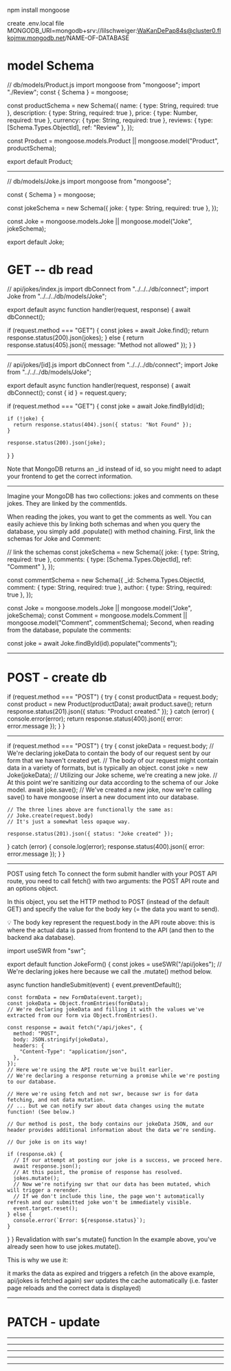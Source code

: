 npm install mongoose

create .env.local file
MONGODB_URI=mongodb+srv://lilschweiger:WaKanDePap84s@cluster0.flkojmw.mongodb.net/NAME-OF-DATABASE



# model Schema

// db/models/Product.js
import mongoose from "mongoose";
import "./Review";
const { Schema } = mongoose;

const productSchema = new Schema({
  name: { type: String, required: true },
  description: { type: String, required: true },
  price: { type: Number, required: true },
  currency: { type: String, required: true },
  reviews: { type: [Schema.Types.ObjectId], ref: "Review" },
});

const Product =
  mongoose.models.Product || mongoose.model("Product", productSchema);

export default Product;

--------------------------------------------------------------------

// db/models/Joke.js
import mongoose from "mongoose";

const { Schema } = mongoose;

const jokeSchema = new Schema({
  joke: { type: String, required: true },
});

const Joke = mongoose.models.Joke || mongoose.model("Joke", jokeSchema);

export default Joke;

# GET -- db read

// api/jokes/index.js
import dbConnect from "../../../db/connect";
import Joke from "../../../db/models/Joke";

export default async function handler(request, response) {
  await dbConnect();

  if (request.method === "GET") {
    const jokes = await Joke.find();
    return response.status(200).json(jokes);
  } else {
    return response.status(405).json({ message: "Method not allowed" });
  }
}

--------------------------------------------------------------------

// api/jokes/[id].js
import dbConnect from "../../../db/connect";
import Joke from "../../../db/models/Joke";

export default async function handler(request, response) {
  await dbConnect();
  const { id } = request.query;

  if (request.method === "GET") {
    const joke = await Joke.findById(id);

    if (!joke) {
      return response.status(404).json({ status: "Not Found" });
    }

    response.status(200).json(joke);
  }
}


Note that MongoDB returns an _id instead of id, so you might need to adapt your frontend to get the correct information.

--------------------------------------------------------------------
Imagine your MongoDB has two collections: jokes and comments on these jokes. They are linked by the commentIds.

When reading the jokes, you want to get the comments as well. You can easily achieve this by linking both schemas and when you query the database, you simply add .populate() with method chaining. First, link the schemas for Joke and Comment:

// link the schemas
const jokeSchema = new Schema({
  joke: { type: String, required: true },
  comments: { type: [Schema.Types.ObjectId], ref: "Comment" },
});

const commentSchema = new Schema({
  _id: Schema.Types.ObjectId,
  comment: { type: String, required: true },
  author: { type: String, required: true },
});

const Joke = mongoose.models.Joke || mongoose.model("Joke", jokeSchema);
const Comment =
  mongoose.models.Comment || mongoose.model("Comment", commentSchema);
Second, when reading from the database, populate the comments:

const joke = await Joke.findById(id).populate("comments");

--------------------------------------------------------------------
# POST - create db

  if (request.method === "POST") {
    try {
      const productData = request.body;
      const product = new Product(productData);
      await product.save();
      return response.status(201).json({ status: "Product created." });
    } catch (error) {
      console.error(error);
      return response.status(400).json({ error: error.message });
    }
  }

--------------------------------------------------------------------

if (request.method === "POST") {
  try {
    const jokeData = request.body;
    // We're declaring jokeData to contain the body of our request sent by our form that we haven't created yet.
    // The body of our request might contain data in a variety of formats, but is typically an object.
    const joke = new Joke(jokeData);
    // Utilizing our Joke scheme, we're creating a new joke.
    // At this point we're sanitizing our data according to the schema of our Joke model.
    await joke.save();
    // We've created a new joke, now we're calling save() to have mongoose insert a new document into our database.

    // The three lines above are functionally the same as:
    // Joke.create(request.body)
    // It's just a somewhat less opaque way.

    response.status(201).json({ status: "Joke created" });
  } catch (error) {
    console.log(error);
    response.status(400).json({ error: error.message });
  }
}

--------------------------------------------------------------------

POST using fetch
To connect the form submit handler with your POST API route, you need to call fetch() with two arguments: the POST API route and an options object.

In this object, you set the HTTP method to POST (instead of the default GET) and specify the value for the body key (= the data you want to send).

💡 The body key represent the request.body in the API route above: this is where the actual data is passed from frontend to the API (and then to the backend aka database).

import useSWR from "swr";

export default function JokeForm() {
  const jokes = useSWR("/api/jokes");
  // We're declaring jokes here because we call the .mutate() method below.

  async function handleSubmit(event) {
    event.preventDefault();

    const formData = new FormData(event.target);
    const jokeData = Object.fromEntries(formData);
    // We're declaring jokeData and filling it with the values we've extracted from our form via Object.fromEntries().

    const response = await fetch("/api/jokes", {
      method: "POST",
      body: JSON.stringify(jokeData),
      headers: {
        "Content-Type": "application/json",
      },
    });
    // Here we're using the API route we've built earlier.
    // We're declaring a response returning a promise while we're posting to our database.

    // Here we're using fetch and not swr, because swr is for data fetching, and not data mutation.
    // ... but we can notify swr about data changes using the mutate function! (See below.)

    // Our method is post, the body contains our jokeData JSON, and our header provides additional information about the data we're sending.

    // Our joke is on its way!

    if (response.ok) {
      // If our attempt at posting our joke is a success, we proceed here.
      await response.json();
      // At this point, the promise of response has resolved.
      jokes.mutate();
      // Now we're notifying swr that our data has been mutated, which will trigger a rerender.
      // If we don't include this line, the page won't automatically refresh and our submitted joke won't be immediately visible.
      event.target.reset();
    } else {
      console.error(`Error: ${response.status}`);
    }
  }
}
Revalidation with swr's mutate() function
In the example above, you've already seen how to use jokes.mutate().

This is why we use it:

it marks the data as expired and triggers a refetch (in the above example, api/jokes is fetched again)
swr updates the cache automatically (i.e. faster page reloads and the correct data is displayed)

--------------------------------------------------------------------
# PATCH - update


--------------------------------------------------------------------

--------------------------------------------------------------------

--------------------------------------------------------------------

--------------------------------------------------------------------

--------------------------------------------------------------------